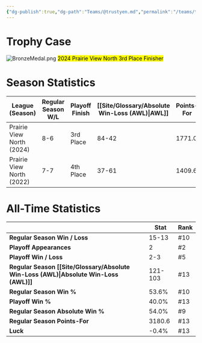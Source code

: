 ```yaml
---
{"dg-publish":true,"dg-path":"Teams/@trustyen.md","permalink":"/teams/trustyen/"}
---
```


# Trophy Case

![BronzeMedal.png](/img/user/z_Assets/img/BronzeMedal.png)
<mark class="orange mark-default">2024 Prairie View North 3rd Place Finisher</mark>
# Season Statistics
| **League (Season)**       | **Regular Season W/L** | **Playoff Finish** | **[[Site/Glossary/Absolute Win-Loss (AWL)\|AWL]]** | **Points-For** |
| ------------------------- | ---------------------- | ------------------ | ------------------------------------ | -------------- |
| Prairie View North (2024) | 8-6                    | 3rd Place          | 84-42                                | 1771.0         |
| Prairie View North (2022) | 7-7                    | 4th Place          | 37-61                                | 1409.6         |
# All-Time Statistics
|                                                | **Stat** | **Rank** |
| ---------------------------------------------- | -------- | -------- |
| **Regular Season Win / Loss**                  | 15-13 | #10 |
| **Playoff Appearances**                        | 2 | #2 |
| **Playoff Win / Loss**                         | 2-3 | #5 |
| **Regular Season [[Site/Glossary/Absolute Win-Loss (AWL)\|Absolute Win-Loss (AWL)]]** | 121-103 | #13 |
| **Regular Season Win %**                       | 53.6% | #10 |
| **Playoff Win %**                              | 40.0% | #13 |
| **Regular Season Absolute Win %**              | 54.0% | #9 |
| **Regular Season Points-For**                  | 3180.6 | #13 |
| **Luck**                                       | -0.4% | #13 |
